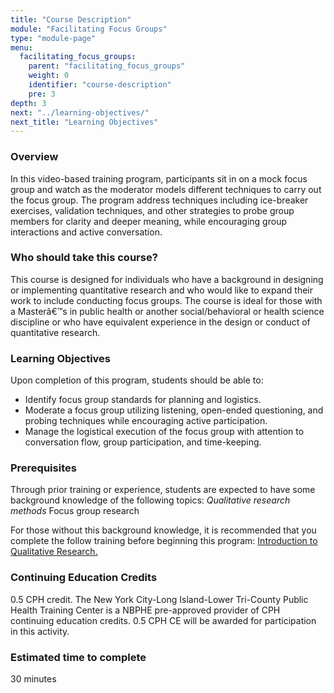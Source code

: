 ```yaml
---
title: "Course Description"
module: "Facilitating Focus Groups"
type: "module-page"
menu:
  facilitating_focus_groups:
    parent: "facilitating_focus_groups"
    weight: 0
    identifier: "course-description"
    pre: 3
depth: 3
next: "../learning-objectives/"
next_title: "Learning Objectives"
---
```

<div class="pageblock"><h3>Overview</h3>
<p>In this video-based training program, participants sit in on a mock focus group and watch as the moderator models different techniques to carry out the focus group. The program address techniques including ice-breaker exercises, validation techniques, and other strategies to probe group members for clarity and deeper meaning, while encouraging group interactions and active conversation.</p>
<h3>Who should take this course?</h3>
<p>This course is designed for individuals who have a background in designing or implementing quantitative research and who would like to expand their work to include conducting focus groups.  The course is ideal for those with a Masterâ€™s in public health or another social/behavioral or health science discipline or who have equivalent experience in the design or conduct of quantitative research.</p>
<h3>Learning Objectives</h3>
<p>Upon completion of this program, students should be able to:</p>
<ul>
<li>Identify focus group standards for planning and logistics.</li>
<li>Moderate a focus group utilizing listening, open-ended questioning, and probing techniques while encouraging active participation.</li>
<li>Manage the logistical execution of the focus group with attention to conversation flow, group participation, and time-keeping.</li>
</ul>
<h3>Prerequisites</h3>
<p>Through prior training or experience, students are expected to have some background knowledge of the following topics:
<em> Qualitative research methods
</em> Focus group research</p>
<p>For those without this background knowledge, it is recommended that you complete the follow training before beginning this program: <a href="https://www.train.org/DesktopModules/eLearning/CourseDetails/CourseDetailsForm.aspx?tabid=62&courseid=1046375&backURL=L0Rlc2t0b3BTaGVsbC5hc3B4P3RhYklkPTYyJmdvdG89YnJvd3NlJmJyb3dzZT1rZXl3b3JkJmtleXdvcmQ9aW50cm8rdG8rcXVhbGl0YXRpdmUrcmVzZWFyY2gma2V5b3B0aW9uPUJvdGgmY2xpbmljYWw9Qm90aCZsb2NhbD1BbGwmQnlDb3N0PTA=" target="_blank">Introduction to Qualitative Research.</a></p>
<h3>Continuing Education Credits</h3>
<p>0.5 CPH credit. The New York City-Long Island-Lower Tri-County Public Health Training Center is a NBPHE pre-approved provider of CPH continuing education credits.  0.5 CPH CE will be awarded for participation in this activity.</p>
<h3>Estimated time to complete</h3>
<p>30 minutes</p>
</div>